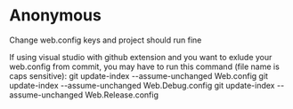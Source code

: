 # Anonymous

Change web.config keys and project should run fine

If using visual studio with github extension and you want to exlude your web.config from commit, you may have to run this command (file name is caps sensitive):
git update-index --assume-unchanged Web.config
git update-index --assume-unchanged Web.Debug.config
git update-index --assume-unchanged Web.Release.config
